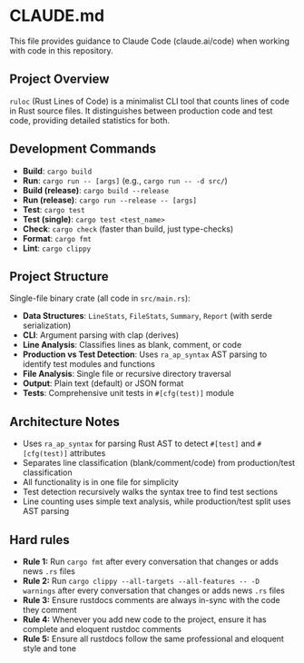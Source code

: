 # CLAUDE.md

This file provides guidance to Claude Code (claude.ai/code) when working with code in this repository.

## Project Overview

`ruloc` (Rust Lines of Code) is a minimalist CLI tool that counts lines of code in Rust source files. It distinguishes between production code and test code, providing detailed statistics for both.

## Development Commands

- **Build**: `cargo build`
- **Run**: `cargo run -- [args]` (e.g., `cargo run -- -d src/`)
- **Build (release)**: `cargo build --release`
- **Run (release)**: `cargo run --release -- [args]`
- **Test**: `cargo test`
- **Test (single)**: `cargo test <test_name>`
- **Check**: `cargo check` (faster than build, just type-checks)
- **Format**: `cargo fmt`
- **Lint**: `cargo clippy`

## Project Structure

Single-file binary crate (all code in `src/main.rs`):

- **Data Structures**: `LineStats`, `FileStats`, `Summary`, `Report` (with serde serialization)
- **CLI**: Argument parsing with clap (derives)
- **Line Analysis**: Classifies lines as blank, comment, or code
- **Production vs Test Detection**: Uses `ra_ap_syntax` AST parsing to identify test modules and functions
- **File Analysis**: Single file or recursive directory traversal
- **Output**: Plain text (default) or JSON format
- **Tests**: Comprehensive unit tests in `#[cfg(test)]` module

## Architecture Notes

- Uses `ra_ap_syntax` for parsing Rust AST to detect `#[test]` and `#[cfg(test)]` attributes
- Separates line classification (blank/comment/code) from production/test classification
- All functionality is in one file for simplicity
- Test detection recursively walks the syntax tree to find test sections
- Line counting uses simple text analysis, while production/test split uses AST parsing

## Hard rules

- **Rule 1:** Run `cargo fmt` after every conversation that changes or adds news `.rs` files
- **Rule 2:** Run `cargo clippy --all-targets --all-features -- -D warnings` after every conversation that changes or adds news `.rs` files
- **Rule 3:** Ensure rustdocs comments are always in-sync with the code they comment
- **Rule 4:** Whenever you add new code to the project, ensure it has complete and eloquent rustdoc comments
- **Rule 5:** Ensure all rustdocs follow the same professional and eloquent style and tone